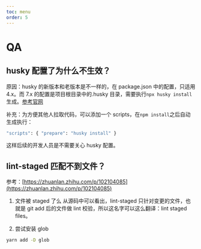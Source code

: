 ```yaml
---
toc: menu
order: 5
---
```


# QA

## husky 配置了为什么不生效？

原因：husky 的新版本和老版本是不一样的，在 package.json 中的配置，只适用 4.x。而 7.x 的配置是项目根目录中的.husky 目录，需要执行`npx husky install`生成。[参考官网](https://typicode.github.io/husky/#/?id=install)

补充：为方便其他人拉取代码，可以添加一个 scripts，在`npm install`之后自动生成执行：

```bash
"scripts": { "prepare": "husky install" }
```

这样后续的开发人员是不需要关心 husky 配置。

## lint-staged 匹配不到文件？

参考：[https://zhuanlan.zhihu.com/p/102104085](https://zhuanlan.zhihu.com/p/102104085)

1. 文件被 staged 了么
   从源码中可以看出，lint-staged 只针对变更的文件，也就是 git add 后的文件做 lint 校验，所以这名字可以这么翻译：lint staged files。

2. 尝试安装 glob

```bash
yarn add -D glob
```
